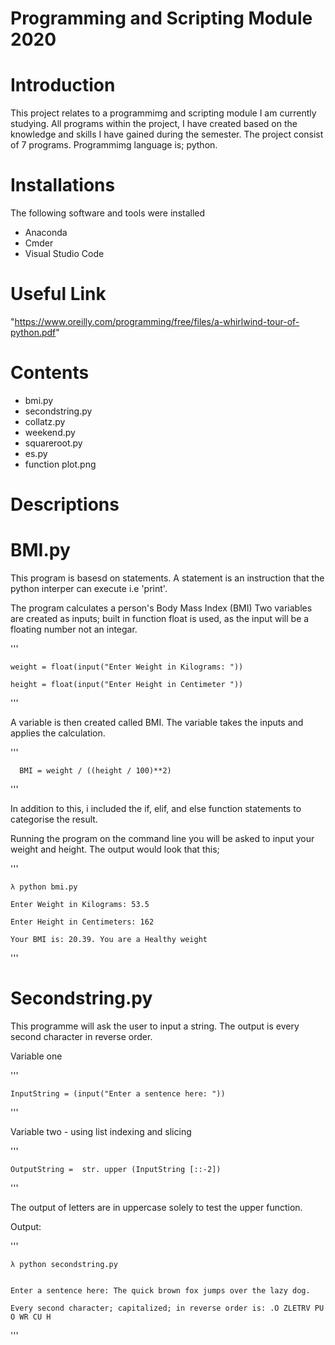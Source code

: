# Programming and Scripting Module 2020



# Introduction

This project relates to a programmimg and scripting module I am currently studying. All programs within the project, I have created based on the knowledge and skills I have gained during the semester. The project consist of 7 programs. Programmimg language is; python. 

# Installations

The following software and tools were installed

- Anaconda
- Cmder
- Visual Studio Code 

# Useful Link

"https://www.oreilly.com/programming/free/files/a-whirlwind-tour-of-python.pdf"

# Contents 

- bmi.py
- secondstring.py
- collatz.py 
- weekend.py
- squareroot.py
- es.py
- function plot.png


# Descriptions 


# BMI.py


This program is basesd on statements.
A statement is an instruction that the python interper can execute i.e 'print'. 

The program calculates a person's Body Mass Index (BMI)
Two variables are created as inputs; built in function float is used, as the input will be a floating number not an integar.



'''

    weight = float(input("Enter Weight in Kilograms: "))

    height = float(input("Enter Height in Centimeter "))

'''


A variable is then created called BMI. The variable takes the inputs and applies the calculation.

'''

      BMI = weight / ((height / 100)**2) 

    
'''


In addition to this, i included the if, elif, and  else function statements to categorise the result. 

Running the program on the command line you will be asked to input your weight and height. The output would look that this; 

'''


    λ python bmi.py

    Enter Weight in Kilograms: 53.5

    Enter Height in Centimeters: 162

    Your BMI is: 20.39. You are a Healthy weight



'''
# Secondstring.py

This programme will ask the user to input a string.
The output is every second character in reverse order.

Variable one


'''


    InputString = (input("Enter a sentence here: "))


'''


Variable two - using list indexing and slicing 

'''


    OutputString =  str. upper (InputString [::-2])


'''


The output of letters are in uppercase
solely to test the upper function. 


Output:

'''


    λ python secondstring.py


    Enter a sentence here: The quick brown fox jumps over the lazy dog.

    Every second character; capitalized; in reverse order is: .O ZLETRV PU O WR CU H


'''


